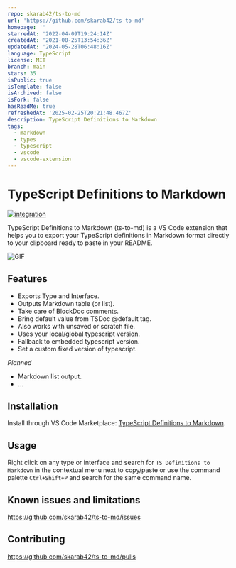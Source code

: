 ```yaml
---
repo: skarab42/ts-to-md
url: 'https://github.com/skarab42/ts-to-md'
homepage: ''
starredAt: '2022-04-09T19:24:14Z'
createdAt: '2021-08-25T13:54:36Z'
updatedAt: '2024-05-28T06:48:16Z'
language: TypeScript
license: MIT
branch: main
stars: 35
isPublic: true
isTemplate: false
isArchived: false
isFork: false
hasReadMe: true
refreshedAt: '2025-02-25T20:21:48.467Z'
description: TypeScript Definitions to Markdown
tags:
  - markdown
  - types
  - typescript
  - vscode
  - vscode-extension
---
```


# TypeScript Definitions to Markdown

[![integration](https://github.com/skarab42/ts-to-md/actions/workflows/integration.yml/badge.svg)](https://github.com/skarab42/ts-to-md/actions/workflows/integration.yml)

TypeScript Definitions to Markdown (ts-to-md) is a VS Code extension that helps you to export your TypeScript definitions in Markdown format directly to your clipboard ready to paste in your README.

![GIF](https://user-images.githubusercontent.com/62928763/131223948-95c8ce18-400f-43d5-bf05-e6bf60ef5945.gif)

## Features

- Exports Type and Interface.
- Outputs Markdown table (or list).
- Take care of BlockDoc comments.
- Bring default value from TSDoc @default tag.
- Also works with unsaved or scratch file.
- Uses your local/global typescript version.
- Fallback to embedded typescript version.
- Set a custom fixed version of typescript.

_Planned_

- Markdown list output.
- ...

## Installation

Install through VS Code Marketplace: [TypeScript Definitions to Markdown](https://marketplace.visualstudio.com/items?itemName=skarab42.ts-to-md).

## Usage

Right click on any type or interface and search for `TS Definitions to Markdown` in the contextual menu next to copy/paste or use the command palette `Ctrl+Shift+P` and search for the same command name.

## Known issues and limitations

https://github.com/skarab42/ts-to-md/issues

## Contributing

https://github.com/skarab42/ts-to-md/pulls
